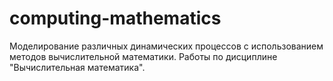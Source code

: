 # computing-mathematics

Моделирование различных динамических процессов с использованием методов вычислительной математики. Работы по дисциплине "Вычислительная математика".
